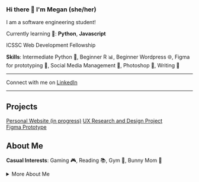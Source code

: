 ### Hi there 👋 I'm Megan (she/her)
I am a software engineering student!

Currently learning 🌱: **Python**, **Javascript**

ICSSC Web Development Fellowship

**Skills**: Intermediate Python :snake:, Beginner R :bar_chart:, Beginner Wordpress 🌐, Figma for prototyping :art:,
Social Media Management 📱, Photoshop 🎨, Writing 📝

-----------------------------------------------------

Connect with me on [LinkedIn](https://www.linkedin.com/in/megan-santagata-aba682208/)

-----------------------------------------------------

## Projects  
[Personal Website (in progress)](https://megsanta.github.io/)
[UX Research and Design Project](https://uxfol.io/p/4fd6ec7f/03d3353f)  
[Figma Prototype](https://www.figma.com/file/UCpJGnSs6hcFc5eH9FCdKs/INF-132-Project?type=design&node-id=14-3) 

## About Me  
**Casual Interests**: Gaming 🎮, Reading 📚, Gym 💪, Bunny Mom 🐰

<details>
  <summary>More About Me</summary>
  
  I have a BA in Psychological Science with a Minor in Digital Information Systems. I am currently completing a second BS in Software Engineering. I am hoping to go into backend development. I enjoy data and automation projects. I have done some cool data projects in R that I will upload when I get around to it... 
  
  Thanks for checking out my page ❤️
  
</details>




<!--
**MegSanta/MegSanta** is a ✨ _special_ ✨ repository because its `README.md` (this file) appears on your GitHub profile.

Here are some ideas to get you started:

- 🔭 I’m currently working on ...
- 🌱 I’m currently learning ...
- 👯 I’m looking to collaborate on ...
- 🤔 I’m looking for help with ...
- 💬 Ask me about ...
- 📫 How to reach me: ...
- 😄 Pronouns: ...
- ⚡ Fun fact: ...
-->
